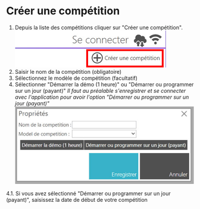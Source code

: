 # Créer une compétition

1. Depuis la liste des compétitions cliquer sur "Créer une compétition".
![bouton créer une compétition](img/create-competition/1.jpg)
2. Saisir le nom de la compétition (obligatoire)
3. Sélectionnez le modèle de compétition (facultatif)
4. Sélectionner "Démarrer la démo (1 heure)" ou "Démarrer ou programmer sur un jour (payant)"
*Il faut au préalable s'enregistrer et se connecter avec l'application pour avoir l'option "Démarrer ou programmer sur un jour (payant)"*
![formulaire de creation](img/create-competition/2.jpg)

4.1. Si vous avez sélectionné "Démarrer ou programmer sur un jour (payant)", saisissez la date de début de votre compétition

